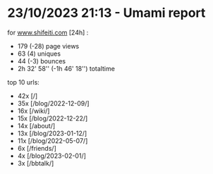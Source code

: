 # 23/10/2023 21:13 - Umami report
for www.shifeiti.com [24h] :

 - 179 (-28) page views
 - 63 (4) uniques
 - 44 (-3) bounces
 - 2h 32' 58'' (-1h 46' 18'') totaltime


top 10 urls:
 - 42x [/]
 - 35x [/blog/2022-12-09/]
 - 16x [/wiki/]
 - 15x [/blog/2022-12-22/]
 - 14x [/about/]
 - 13x [/blog/2023-01-12/]
 - 11x [/blog/2022-05-07/]
 - 6x [/friends/]
 - 4x [/blog/2023-02-01/]
 - 3x [/bbtalk/]


